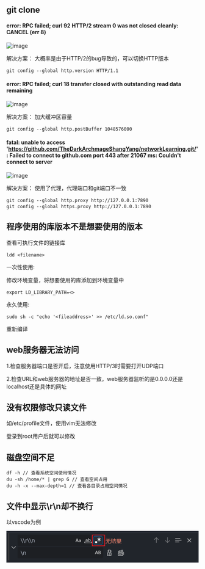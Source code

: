 ## git clone
#### error: RPC failed; curl 92 HTTP/2 stream 0 was not closed cleanly: CANCEL (err 8)
![image](https://github.com/TheDarkArchmageShangYang/networkLearning/assets/149142839/6c494fd4-818b-4f89-9671-0e1273302573)

解决方案：
大概率是由于HTTP/2的bug导致的，可以切换HTTP版本
```
git config --global http.version HTTP/1.1
```

#### error: RPC failed; curl 18 transfer closed with outstanding read data remaining
![image](https://github.com/TheDarkArchmageShangYang/networkLearning/assets/149142839/43351c72-4cbf-4fd4-acce-9c3709248ab9)

解决方案：
加大缓冲区容量
```
git config --global http.postBuffer 1048576000
```

#### fatal: unable to access 'https://github.com/TheDarkArchmageShangYang/networkLearning.git/': Failed to connect to github.com port 443 after 21067 ms: Couldn't connect to server
![image](https://github.com/TheDarkArchmageShangYang/networkLearning/assets/149142839/6d6ca96c-014e-4c18-9917-7d109d96d927)

解决方案：
使用了代理，代理端口和git端口不一致
```
git config --global http.proxy http://127.0.0.1:7890
git config --global https.proxy http://127.0.0.1:7890
```
## 程序使用的库版本不是想要使用的版本
查看可执行文件的链接库
```
ldd <filename>
```
一次性使用:

修改环境变量，将想要使用的库添加到环境变量中

```
export LD_LIBRARY_PATH=<>
```
永久使用:
```
sudo sh -c "echo '<fileaddress>' >> /etc/ld.so.conf"
```
重新编译

## web服务器无法访问
1.检查服务器端口是否开启，注意使用HTTP/3时需要打开UDP端口

2.检查URL和web服务器的地址是否一致，web服务器监听的是0.0.0.0还是localhost还是具体的网址

## 没有权限修改只读文件
如/etc/profile文件，使用vim无法修改

登录到root用户后就可以修改

## 磁盘空间不足

```
df -h // 查看系统空间使用情况
du -sh /home/* | grep G // 查看空间占用
du -h -x --max-depth=1 // 查看各目录占用空间情况
```

## 文件中显示\r\n却不换行

以vscode为例

![image-20241113171142752](assets/%E5%B8%B8%E8%A7%81%E9%97%AE%E9%A2%98/image-20241113171142752.png)
